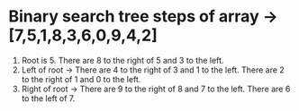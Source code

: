# Binary search tree steps of array -> [7,5,1,8,3,6,0,9,4,2]
1. Root is 5. There are 8 to the right of 5 and 3 to the left.
2. Left of root -> There are 4 to the right of 3 and 1 to the left. There are 2 to the right of 1 and 0 to the left.
3. Right of root -> There are 9 to the right of 8 and 7 to the left. There are 6 to the left of 7.
